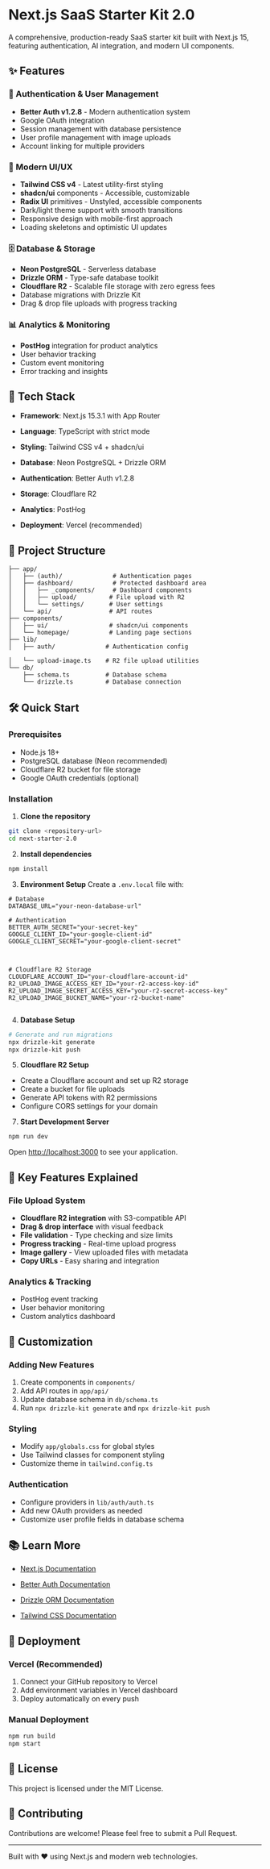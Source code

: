 # Next.js SaaS Starter Kit 2.0

A comprehensive, production-ready SaaS starter kit built with Next.js 15, featuring authentication, AI integration, and modern UI components.

## ✨ Features

### 🔐 Authentication & User Management

- **Better Auth v1.2.8** - Modern authentication system
- Google OAuth integration
- Session management with database persistence
- User profile management with image uploads
- Account linking for multiple providers

### 🎨 Modern UI/UX

- **Tailwind CSS v4** - Latest utility-first styling
- **shadcn/ui** components - Accessible, customizable
- **Radix UI** primitives - Unstyled, accessible components
- Dark/light theme support with smooth transitions
- Responsive design with mobile-first approach
- Loading skeletons and optimistic UI updates

### 🗄️ Database & Storage

- **Neon PostgreSQL** - Serverless database
- **Drizzle ORM** - Type-safe database toolkit
- **Cloudflare R2** - Scalable file storage with zero egress fees
- Database migrations with Drizzle Kit
- Drag & drop file uploads with progress tracking

### 📊 Analytics & Monitoring

- **PostHog** integration for product analytics
- User behavior tracking
- Custom event monitoring
- Error tracking and insights

## 🚀 Tech Stack

- **Framework**: Next.js 15.3.1 with App Router
- **Language**: TypeScript with strict mode
- **Styling**: Tailwind CSS v4 + shadcn/ui
- **Database**: Neon PostgreSQL + Drizzle ORM
- **Authentication**: Better Auth v1.2.8

- **Storage**: Cloudflare R2
- **Analytics**: PostHog
- **Deployment**: Vercel (recommended)

## 📁 Project Structure

```
├── app/
│   ├── (auth)/              # Authentication pages
│   ├── dashboard/           # Protected dashboard area
│   │   ├── _components/     # Dashboard components
│   │   ├── upload/         # File upload with R2
│   │   └── settings/       # User settings
│   └── api/                # API routes
├── components/
│   ├── ui/                 # shadcn/ui components
│   └── homepage/           # Landing page sections
├── lib/
│   ├── auth/              # Authentication config

│   └── upload-image.ts    # R2 file upload utilities
└── db/
    ├── schema.ts          # Database schema
    └── drizzle.ts         # Database connection
```

## 🛠️ Quick Start

### Prerequisites

- Node.js 18+
- PostgreSQL database (Neon recommended)
- Cloudflare R2 bucket for file storage
- Google OAuth credentials (optional)

### Installation

1. **Clone the repository**

```bash
git clone <repository-url>
cd next-starter-2.0
```

2. **Install dependencies**

```bash
npm install
```

3. **Environment Setup**
   Create a `.env.local` file with:

```env
# Database
DATABASE_URL="your-neon-database-url"

# Authentication
BETTER_AUTH_SECRET="your-secret-key"
GOOGLE_CLIENT_ID="your-google-client-id"
GOOGLE_CLIENT_SECRET="your-google-client-secret"



# Cloudflare R2 Storage
CLOUDFLARE_ACCOUNT_ID="your-cloudflare-account-id"
R2_UPLOAD_IMAGE_ACCESS_KEY_ID="your-r2-access-key-id"
R2_UPLOAD_IMAGE_SECRET_ACCESS_KEY="your-r2-secret-access-key"
R2_UPLOAD_IMAGE_BUCKET_NAME="your-r2-bucket-name"


```

4. **Database Setup**

```bash
# Generate and run migrations
npx drizzle-kit generate
npx drizzle-kit push
```

5. **Cloudflare R2 Setup**

- Create a Cloudflare account and set up R2 storage
- Create a bucket for file uploads
- Generate API tokens with R2 permissions
- Configure CORS settings for your domain

7. **Start Development Server**

```bash
npm run dev
```

Open [http://localhost:3000](http://localhost:3000) to see your application.

## 🎯 Key Features Explained

### File Upload System

- **Cloudflare R2 integration** with S3-compatible API
- **Drag & drop interface** with visual feedback
- **File validation** - Type checking and size limits
- **Progress tracking** - Real-time upload progress
- **Image gallery** - View uploaded files with metadata
- **Copy URLs** - Easy sharing and integration

### Analytics & Tracking

- PostHog event tracking
- User behavior monitoring
- Custom analytics dashboard

## 🔧 Customization

### Adding New Features

1. Create components in `components/`
2. Add API routes in `app/api/`
3. Update database schema in `db/schema.ts`
4. Run `npx drizzle-kit generate` and `npx drizzle-kit push`

### Styling

- Modify `app/globals.css` for global styles
- Use Tailwind classes for component styling
- Customize theme in `tailwind.config.ts`

### Authentication

- Configure providers in `lib/auth/auth.ts`
- Add new OAuth providers as needed
- Customize user profile fields in database schema

## 📚 Learn More

- [Next.js Documentation](https://nextjs.org/docs)
- [Better Auth Documentation](https://better-auth.com)

- [Drizzle ORM Documentation](https://orm.drizzle.team)
- [Tailwind CSS Documentation](https://tailwindcss.com/docs)

## 🚀 Deployment

### Vercel (Recommended)

1. Connect your GitHub repository to Vercel
2. Add environment variables in Vercel dashboard
3. Deploy automatically on every push

### Manual Deployment

```bash
npm run build
npm start
```

## 📄 License

This project is licensed under the MIT License.

## 🤝 Contributing

Contributions are welcome! Please feel free to submit a Pull Request.

---

Built with ❤️ using Next.js and modern web technologies.
